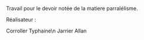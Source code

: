 Travail pour le devoir notée de la matiere parralélisme.

Réalisateur : 

Corroller Typhaine\n
Jarrier Allan
